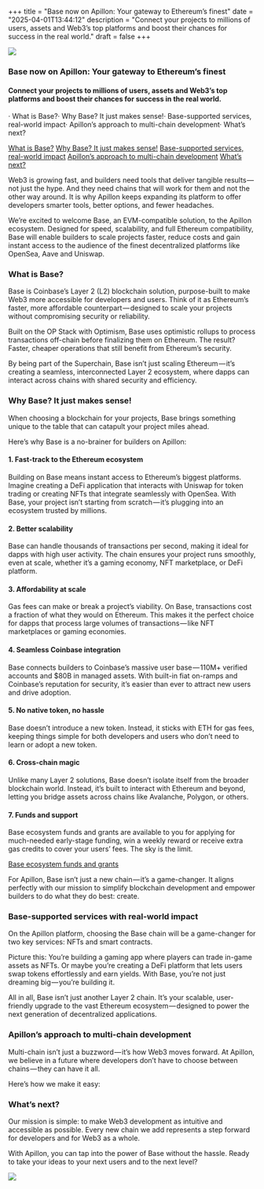 +++
title = "Base now on Apillon: Your gateway to Ethereum’s finest"
date = "2025-04-01T13:44:12"
description = "Connect your projects to millions of users, assets and Web3’s top platforms and boost their chances for success in the real world."
draft = false
+++

![](/images/9a00bfa0a27c1703b2ec88e4ad89df44.jpeg)


### Base now on Apillon: Your gateway to Ethereum’s finest


#### Connect your projects to millions of users, assets and Web3’s top platforms and boost their chances for success in the real world.


· What is Base?· Why Base? It just makes sense!· Base-supported services, real-world impact· Apillon’s approach to multi-chain development· What’s next?

[What is Base?](#86b4)
[Why Base? It just makes sense!](#28ff)
[Base-supported services, real-world impact](#477c)
[Apillon’s approach to multi-chain development](#8fbd)
[What’s next?](#df94)

Web3 is growing fast, and builders need tools that deliver tangible results —  not just the hype. And they need chains that will work for them and not the other way around. It is why Apillon keeps expanding its platform to offer developers smarter tools, better options, and fewer headaches.


We’re excited to welcome Base, an EVM-compatible solution, to the Apillon ecosystem. Designed for speed, scalability, and full Ethereum compatibility, Base will enable builders to scale projects faster, reduce costs and gain instant access to the audience of the finest decentralized platforms like OpenSea, Aave and Uniswap.


### What is Base?


Base is Coinbase’s Layer 2 (L2) blockchain solution, purpose-built to make Web3 more accessible for developers and users. Think of it as Ethereum’s faster, more affordable counterpart — designed to scale your projects without compromising security or reliability.


Built on the OP Stack with Optimism, Base uses optimistic rollups to process transactions off-chain before finalizing them on Ethereum. The result? Faster, cheaper operations that still benefit from Ethereum’s security.


By being part of the Superchain, Base isn’t just scaling Ethereum — it’s creating a seamless, interconnected Layer 2 ecosystem, where dapps can interact across chains with shared security and efficiency.


### Why Base? It just makes sense!


When choosing a blockchain for your projects, Base brings something unique to the table that can catapult your project miles ahead.


Here’s why Base is a no-brainer for builders on Apillon:


#### 1. Fast-track to the Ethereum ecosystem


Building on Base means instant access to Ethereum’s biggest platforms. Imagine creating a DeFi application that interacts with Uniswap for token trading or creating NFTs that integrate seamlessly with OpenSea. With Base, your project isn’t starting from scratch — it’s plugging into an ecosystem trusted by millions.


#### 2. Better scalability


Base can handle thousands of transactions per second, making it ideal for dapps with high user activity. The chain ensures your project runs smoothly, even at scale, whether it’s a gaming economy, NFT marketplace, or DeFi platform.


#### 3. Affordability at scale


Gas fees can make or break a project’s viability. On Base, transactions cost a fraction of what they would on Ethereum. This makes it the perfect choice for dapps that process large volumes of transactions — like NFT marketplaces or gaming economies.


#### 4. Seamless Coinbase integration


Base connects builders to Coinbase’s massive user base — 110M+ verified accounts and $80B in managed assets. With built-in fiat on-ramps and Coinbase’s reputation for security, it’s easier than ever to attract new users and drive adoption.


#### 5. No native token, no hassle


Base doesn’t introduce a new token. Instead, it sticks with ETH for gas fees, keeping things simple for both developers and users who don’t need to learn or adopt a new token.


#### 6. Cross-chain magic


Unlike many Layer 2 solutions, Base doesn’t isolate itself from the broader blockchain world. Instead, it’s built to interact with Ethereum and beyond, letting you bridge assets across chains like Avalanche, Polygon, or others.


#### 7. Funds and support


Base ecosystem funds and grants are available to you for applying for much-needed early-stage funding, win a weekly reward or receive extra gas credits to cover your users’ fees. The sky is the limit.

[Base ecosystem funds and grants](https://www.base.org/build)

For Apillon, Base isn’t just a new chain — it’s a game-changer. It aligns perfectly with our mission to simplify blockchain development and empower builders to do what they do best: create.


### Base-supported services with real-world impact


On the Apillon platform, choosing the Base chain will be a game-changer for two key services: NFTs and smart contracts.


Picture this: You’re building a gaming app where players can trade in-game assets as NFTs. Or maybe you’re creating a DeFi platform that lets users swap tokens effortlessly and earn yields. With Base, you’re not just dreaming big — you’re building it.


All in all, Base isn’t just another Layer 2 chain. It’s your scalable, user-friendly upgrade to the vast Ethereum ecosystem — designed to power the next generation of decentralized applications.


### Apillon’s approach to multi-chain development


Multi-chain isn’t just a buzzword — it’s how Web3 moves forward. At Apillon, we believe in a future where developers don’t have to choose between chains — they can have it all.


Here’s how we make it easy:


### What’s next?


Our mission is simple: to make Web3 development as intuitive and accessible as possible. Every new chain we add represents a step forward for developers and for Web3 as a whole.


With Apillon, you can tap into the power of Base without the hassle. Ready to take your ideas to your next users and to the next level?


![](/images/ef0d7557dafb8a299ad8891016596f62.png)
